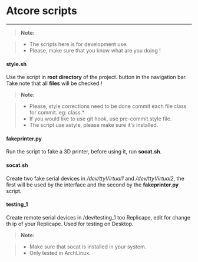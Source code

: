 Atcore scripts
===================
---

> **Note:**

> - The scripts here is for development use.
> - Please, make sure that you know what are you doing !

#### <i class="icon-file"></i> style.sh

Use the script in <i class="icon-folder-open"></i> **root directory** of the project. 
button in the navigation bar. Take note that all <i class="icon-file"></i> **files** will 
be checked !

> **Note:**

> - Please, style corrections need to be done commit each file class for commit. eg: class.*
> - If you would like to use git hook, use pre-commit.style file.
> - The script use astyle, please make sure it's installed.

#### <i class="icon-file"></i> fakeprinter.py

Run the script to fake a 3D printer, before using it, run **socat.sh**.

#### <i class="icon-file"></i> socat.sh

Create two fake serial devices in */dev/ttyVirtual1* and */dev/ttyVirtual2*, the first will be used by the interface and the second by the **fakeprinter.py** script.

#### <i class="icon-file"></i> testing_1
Create remote  serial devices in /dev/testing_1 too Replicape, edit for change th ip of your Replicape.
Used for testing on Desktop.

> **Note:**

> - Make sure that socat is installed in your system.
> - Only tested in ArchLinux.
